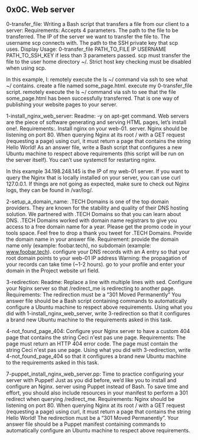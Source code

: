 ## 0x0C. Web server


0-transfer_file: Writing a Bash script that transfers a file from our client to a server:
Requirements:
Accepts 4 parameters.
The path to the file to be transferred.
The IP of the server we want to transfer the file to.
The username scp connects with.
The path to the SSH private key that scp uses.
Display Usage: 0-transfer_file PATH_TO_FILE IP USERNAME PATH_TO_SSH_KEY if less than 3 parameters passed.
scp must transfer the file to the user home directory ~/.
Strict host key checking must be disabled when using scp.

In this example, I:
remotely execute the ls ~/ command via ssh to see what ~/ contains.
create a file named some_page.html.
execute my 0-transfer_file script.
remotely execute the ls ~/ command via ssh to see that the file some_page.html has been successfully transferred.
That is one way of publishing your website pages to your server.


1-install_nginx_web_server: Readme:
-y on apt-get command.
Web servers are the piece of software generating and serving HTML pages, let’s install one!.
Requirements:.
Install nginx on your web-01.
server.
Nginx should be listening on port 80.
When querying Nginx at its root / with a GET request (requesting a page) using curl, it must return a page that contains the string Hello World!
As an answer file, write a Bash script that configures a new Ubuntu machine to respect above requirements (this script will be run on the server itself).
You can’t use systemctl for restarting nginx.

In this example 34.198.248.145 is the IP of my web-01 server. If you want to query the Nginx that is locally installed on your server, you can use curl 127.0.0.1.
If things are not going as expected, make sure to check out Nginx logs, they can be found in /var/log/.


2-setup_a_domain_name: .TECH Domains is one of the top domain providers. They are known for the stability and quality of their DNS hosting solution. We partnered with .TECH Domains so that you can learn about DNS.
.TECH Domains worked with domain name registrars to give you access to a free domain name for a year. Please get the promo code in your tools space. Feel free to drop a thank you tweet for .TECH Domains.
Provide the domain name in your answer file.
Requirement:
provide the domain name only (example: foobar.tech), no subdomain (example: www.foobar.tech).
configure your DNS records with an A entry so that your root domain points to your web-01 IP address Warning: the propagation of your records can take time (~1-2 hours).
go to your profile and enter your domain in the Project website url field.


3-redirection: Readme:
Replace a line with multiple lines with sed.
Configure your Nginx server so that /redirect_me is redirecting to another page.
Requirements:
The redirection must be a “301 Moved Permanently”
You answer file should be a Bash script containing commands to automatically configure a Ubuntu machine to respect above requirements.
Using what you did with 1-install_nginx_web_server, write 3-redirection so that it configures a brand new Ubuntu machine to the requirements asked in this task.


4-not_found_page_404: Configure your Nginx server to have a custom 404 page that contains the string Ceci n'est pas une page.
Requirements:
The page must return an HTTP 404 error code.
The page must contain the string Ceci n'est pas une page.
Using what you did with 3-redirection, write 4-not_found_page_404 so that it configures a brand new Ubuntu machine to the requirements asked in this task.


7-puppet_install_nginx_web_server.pp: Time to practice configuring your server with Puppet! Just as you did before, we’d like you to install and configure an Nginx. server using Puppet instead of Bash. To save time and effort, you should also include resources in your manifest to perform a 301 redirect when querying /redirect_me.
Requirements:
Nginx should be listening on port 80.
When querying Nginx at its root / with a GET request (requesting a page) using curl, it must return a page that contains the string Hello World!
The redirection must be a “301 Moved Permanently”.
Your answer file should be a Puppet manifest containing commands to automatically configure an Ubuntu machine to respect above requirements.

